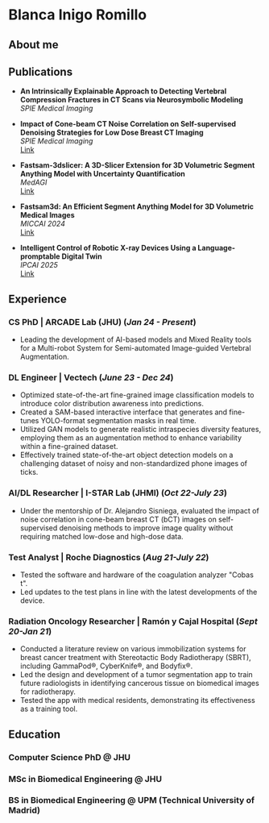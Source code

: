 # Blanca Inigo Romillo

## About me


## Publications

- **An Intrinsically Explainable Approach to Detecting Vertebral Compression Fractures in CT Scans via Neurosymbolic Modeling**  
  *SPIE Medical Imaging*

- **Impact of Cone-beam CT Noise Correlation on Self-supervised Denoising Strategies for Low Dose Breast CT Imaging**  
  *SPIE Medical Imaging*  
  [Link](https://www.spiedigitallibrary.org/conference-proceedings-of-spie/12463/2654447/Impact-of-cone-beam-CT-noise-correlation-on-self-supervised/10.1117/12.2654447.short)

- **Fastsam-3dslicer: A 3D-Slicer Extension for 3D Volumetric Segment Anything Model with Uncertainty Quantification**  
  *MedAGI*  
  [Link](https://link.springer.com/chapter/10.1007/978-3-031-73471-7_1)

- **Fastsam3d: An Efficient Segment Anything Model for 3D Volumetric Medical Images**  
  *MICCAI 2024*  
  [Link](https://link.springer.com/chapter/10.1007/978-3-031-72390-2_51)

- **Intelligent Control of Robotic X-ray Devices Using a Language-promptable Digital Twin**  
  *IPCAI 2025*  
  [Link](https://arxiv.org/abs/2412.08020)

## Experience

### CS PhD | ARCADE Lab (JHU) (_Jan 24 - Present_)
- Leading the development of AI-based models and Mixed Reality tools for a Multi-robot System for Semi-automated Image-guided Vertebral Augmentation.

### DL Engineer | Vectech (_June 23 - Dec 24_)
- Optimized state-of-the-art fine-grained image classification models to introduce color distribution awareness into predictions.
- Created a SAM-based interactive interface that generates and fine-tunes YOLO-format segmentation masks in real time.
- Utilized GAN models to generate realistic intraspecies diversity features, employing them as an augmentation method to enhance variability within a fine-grained dataset.
- Effectively trained state-of-the-art object detection models on a challenging dataset of noisy and non-standardized phone images of ticks.

### AI/DL Researcher | I-STAR Lab (JHMI) (_Oct 22-July 23_)
- Under the mentorship of Dr. Alejandro Sisniega, evaluated the impact of noise correlation in cone-beam breast CT (bCT) images on self-supervised denoising methods to improve image quality without requiring matched low-dose and high-dose data.

### Test Analyst | Roche Diagnostics (_Aug 21-July 22_)
- Tested the software and hardware of the coagulation analyzer "Cobas t".
- Led updates to the test plans in line with the latest developments of the device.

### Radiation Oncology Researcher | Ramón y Cajal Hospital (_Sept 20-Jan 21_)
- Conducted a literature review on various immobilization systems for breast cancer treatment with Stereotactic Body Radiotherapy (SBRT), including GammaPod®, CyberKnife®, and Bodyfix®.
- Led the design and development of a tumor segmentation app to train future radiologists in identifying cancerous tissue on biomedical images for radiotherapy.
- Tested the app with medical residents, demonstrating its effectiveness as a training tool.

## Education

### Computer Science PhD @ JHU
### MSc in Biomedical Engineering @ JHU
### BS in Biomedical Engineering @ UPM (Technical University of Madrid)
